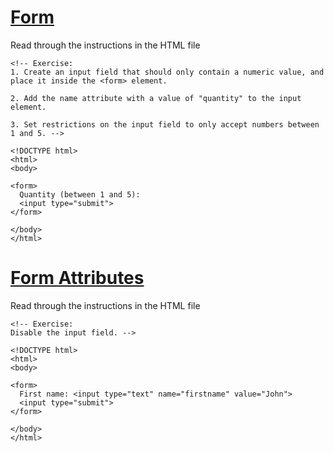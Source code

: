 # [Form](https://www.notion.so/Form-531488f4aa8f4cfcb6879bfaa89a7426)
Read through the instructions in the HTML file

    <!-- Exercise:
    1. Create an input field that should only contain a numeric value, and place it inside the <form> element.
    
    2. Add the name attribute with a value of "quantity" to the input element.
    
    3. Set restrictions on the input field to only accept numbers between 1 and 5. -->
    
    <!DOCTYPE html>
    <html>
    <body>
    
    <form>
      Quantity (between 1 and 5):
      <input type="submit">
    </form>
    
    </body>
    </html>

# [Form Attributes](https://www.notion.so/Form-Attributes-281de9181cfc4315a0dd03c85590e750)
Read through the instructions in the HTML file

    <!-- Exercise:
    Disable the input field. -->
    
    <!DOCTYPE html>
    <html>
    <body>
    
    <form>
      First name: <input type="text" name="firstname" value="John">
      <input type="submit">
    </form>
    
    </body>
    </html>
